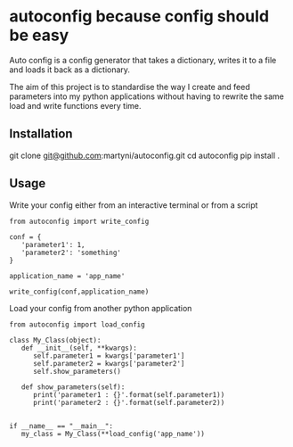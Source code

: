 # autoconfig because config should be easy
Auto config is a config generator that takes
a dictionary, writes it to a file and loads it
back as a dictionary. 

The aim of this project is to standardise the
way I create and feed parameters into my 
python applications without having to 
rewrite the same load and write functions
every time. 
## Installation
git clone git@github.com:martyni/autoconfig.git
cd autoconfig
pip install .


## Usage
Write your config either from an interactive terminal
or from a script
```
from autoconfig import write_config

conf = {
   'parameter1': 1,
   'parameter2': 'something'
}

application_name = 'app_name'

write_config(conf,application_name)
```
Load your config from another python application
```
from autoconfig import load_config

class My_Class(object):
   def __init__(self, **kwargs):
      self.parameter1 = kwargs['parameter1']
      self.parameter2 = kwargs['parameter2']
      self.show_parameters()

   def show_parameters(self):
      print('parameter1 : {}'.format(self.parameter1))
      print('parameter2 : {}'.format(self.parameter2))


if __name__ == "__main__":
   my_class = My_Class(**load_config('app_name'))
```
